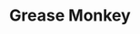 ---
title: "Grease Monkey"
url: /seattle/grease-monkey-15th-avenue-northwest/
shop: Autowerkstatt
---